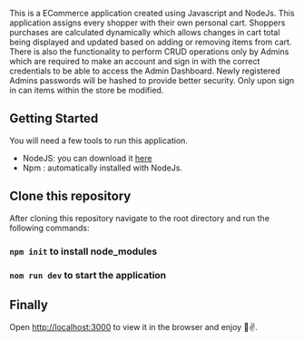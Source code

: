 This is a ECommerce application created using Javascript and NodeJs. This application assigns every shopper with their own personal cart. Shoppers purchases are calculated dynamically which allows changes in cart total being displayed and updated based on adding or removing items from cart.
There is also the functionality to perform CRUD operations only by Admins which are required to make an account and sign in with the correct credentials to be able to access the Admin Dashboard.
Newly registered Admins passwords will be hashed to provide better security. Only upon sign in can items within the store be modified.

## Getting Started

You will need a few tools to run this application.

- NodeJS: you can download it [here](https://nodejs.org/en/download/)
- Npm : automatically installed with NodeJs.

## Clone this repository

After cloning this repository navigate to the root directory and run the following commands:

### `npm init` to install node_modules

### `nom run dev` to start the application

## Finally

Open [http://localhost:3000](http://localhost:3000) to view it in the browser and enjoy 👏✌.

